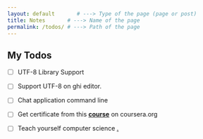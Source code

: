 ```yaml
---
layout: default       # ---> Type of the page (page or post)
title: Notes       # ---> Name of the page
permalink: /todos/ # ---> Path of the page
---
```


## My Todos
- [ ] UTF-8 Library Support
- [ ] Support UTF-8 on ghi editor.
- [ ] Chat application command line
- [ ] Get certificate from this **[course](https://www.coursera.org/learn/c-plus-plus-a)** on coursera.org
- [ ] Teach yourself computer science [.](http://teachyourselfcs.com/)

